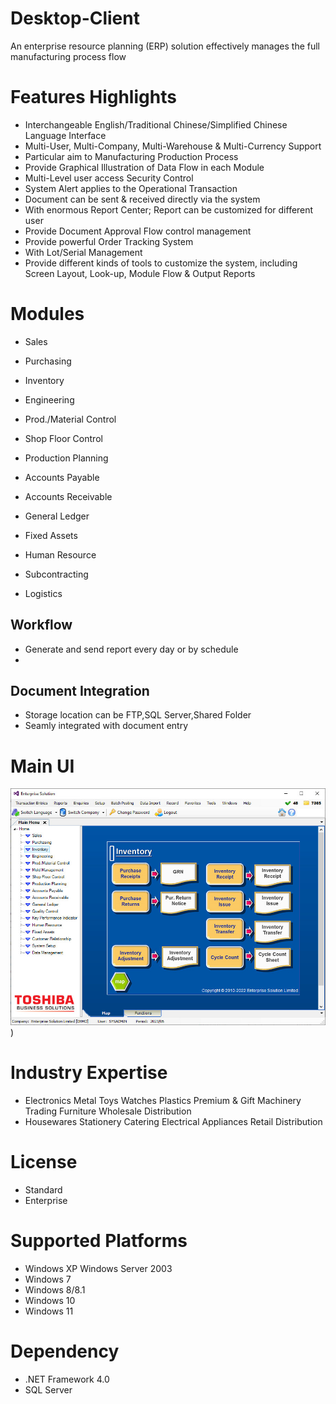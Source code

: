 # Desktop-Client
An enterprise resource planning (ERP) solution effectively manages the full manufacturing process flow 

# Features Highlights 
- Interchangeable English/Traditional Chinese/Simplified Chinese Language Interface   <br />
- Multi-User, Multi-Company, Multi-Warehouse & Multi-Currency Support <br />
- Particular aim to Manufacturing Production Process <br />
- Provide Graphical Illustration of Data Flow in each Module <br />
- Multi-Level user access Security Control <br />
- System Alert applies to the Operational Transaction <br />
- Document can be sent & received directly via the system <br />
- With enormous Report Center; Report can be customized for different user <br />
- Provide Document Approval Flow control management <br />
- Provide powerful Order Tracking System <br />
- With Lot/Serial Management <br />
- Provide different kinds of tools to customize the system, including Screen Layout, Look-up, Module Flow & Output Reports <br />

# Modules
- Sales
- Purchasing
- Inventory
  
- Engineering
- Prod./Material Control
- Shop Floor Control
- Production Planning <br />

- Accounts Payable
- Accounts Receivable
- General Ledger  <br />

- Fixed Assets
- Human Resource
- Subcontracting
- Logistics

##  Workflow
- Generate and send report every day or by schedule
- 

## Document Integration
- Storage location can be FTP,SQL Server,Shared Folder
- Seamly integrated with document entry

  
# Main UI
![Main](https://github.com/EnterpriseSolution/Desktop-Client/blob/master/enterprise_solution_main.jpg))

# Industry Expertise
- Electronics  Metal  Toys  Watches  Plastics  Premium & Gift  Machinery Trading Furniture  Wholesale Distribution <br />  
- Housewares  Stationery Catering Electrical Appliances Retail Distribution

# License 
- Standard 
- Enterprise  

# Supported Platforms
- Windows XP  Windows Server 2003
- Windows 7 
- Windows 8/8.1 
- Windows 10 
- Windows 11
  
# Dependency
- .NET Framework 4.0
- SQL Server 
